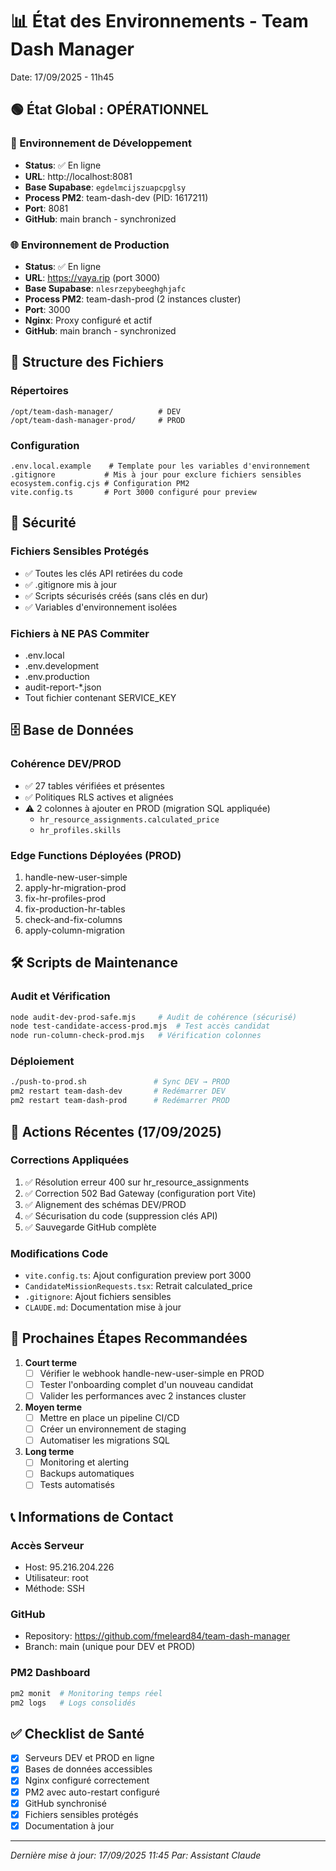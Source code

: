 # 📊 État des Environnements - Team Dash Manager
Date: 17/09/2025 - 11h45

## 🟢 État Global : OPÉRATIONNEL

### 🔧 Environnement de Développement
- **Status**: ✅ En ligne
- **URL**: http://localhost:8081
- **Base Supabase**: `egdelmcijszuapcpglsy`
- **Process PM2**: team-dash-dev (PID: 1617211)
- **Port**: 8081
- **GitHub**: main branch - synchronized

### 🌐 Environnement de Production
- **Status**: ✅ En ligne
- **URL**: https://vaya.rip (port 3000)
- **Base Supabase**: `nlesrzepybeeghghjafc`
- **Process PM2**: team-dash-prod (2 instances cluster)
- **Port**: 3000
- **Nginx**: Proxy configuré et actif
- **GitHub**: main branch - synchronized

## 📁 Structure des Fichiers

### Répertoires
```
/opt/team-dash-manager/          # DEV
/opt/team-dash-manager-prod/     # PROD
```

### Configuration
```
.env.local.example    # Template pour les variables d'environnement
.gitignore           # Mis à jour pour exclure fichiers sensibles
ecosystem.config.cjs # Configuration PM2
vite.config.ts       # Port 3000 configuré pour preview
```

## 🔐 Sécurité

### Fichiers Sensibles Protégés
- ✅ Toutes les clés API retirées du code
- ✅ .gitignore mis à jour
- ✅ Scripts sécurisés créés (sans clés en dur)
- ✅ Variables d'environnement isolées

### Fichiers à NE PAS Commiter
- .env.local
- .env.development
- .env.production
- audit-report-*.json
- Tout fichier contenant SERVICE_KEY

## 🗄️ Base de Données

### Cohérence DEV/PROD
- ✅ 27 tables vérifiées et présentes
- ✅ Politiques RLS actives et alignées
- ⚠️ 2 colonnes à ajouter en PROD (migration SQL appliquée)
  - `hr_resource_assignments.calculated_price`
  - `hr_profiles.skills`

### Edge Functions Déployées (PROD)
1. handle-new-user-simple
2. apply-hr-migration-prod
3. fix-hr-profiles-prod
4. fix-production-hr-tables
5. check-and-fix-columns
6. apply-column-migration

## 🛠️ Scripts de Maintenance

### Audit et Vérification
```bash
node audit-dev-prod-safe.mjs     # Audit de cohérence (sécurisé)
node test-candidate-access-prod.mjs  # Test accès candidat
node run-column-check-prod.mjs   # Vérification colonnes
```

### Déploiement
```bash
./push-to-prod.sh               # Sync DEV → PROD
pm2 restart team-dash-dev       # Redémarrer DEV
pm2 restart team-dash-prod      # Redémarrer PROD
```

## 📝 Actions Récentes (17/09/2025)

### Corrections Appliquées
1. ✅ Résolution erreur 400 sur hr_resource_assignments
2. ✅ Correction 502 Bad Gateway (configuration port Vite)
3. ✅ Alignement des schémas DEV/PROD
4. ✅ Sécurisation du code (suppression clés API)
5. ✅ Sauvegarde GitHub complète

### Modifications Code
- `vite.config.ts`: Ajout configuration preview port 3000
- `CandidateMissionRequests.tsx`: Retrait calculated_price
- `.gitignore`: Ajout fichiers sensibles
- `CLAUDE.md`: Documentation mise à jour

## 🚀 Prochaines Étapes Recommandées

1. **Court terme**
   - [ ] Vérifier le webhook handle-new-user-simple en PROD
   - [ ] Tester l'onboarding complet d'un nouveau candidat
   - [ ] Valider les performances avec 2 instances cluster

2. **Moyen terme**
   - [ ] Mettre en place un pipeline CI/CD
   - [ ] Créer un environnement de staging
   - [ ] Automatiser les migrations SQL

3. **Long terme**
   - [ ] Monitoring et alerting
   - [ ] Backups automatiques
   - [ ] Tests automatisés

## 📞 Informations de Contact

### Accès Serveur
- Host: 95.216.204.226
- Utilisateur: root
- Méthode: SSH

### GitHub
- Repository: https://github.com/fmeleard84/team-dash-manager
- Branch: main (unique pour DEV et PROD)

### PM2 Dashboard
```bash
pm2 monit  # Monitoring temps réel
pm2 logs   # Logs consolidés
```

## ✅ Checklist de Santé

- [x] Serveurs DEV et PROD en ligne
- [x] Bases de données accessibles
- [x] Nginx configuré correctement
- [x] PM2 avec auto-restart configuré
- [x] GitHub synchronisé
- [x] Fichiers sensibles protégés
- [x] Documentation à jour

---
*Dernière mise à jour: 17/09/2025 11:45*
*Par: Assistant Claude*